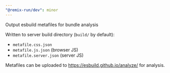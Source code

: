 ```yaml
---
"@remix-run/dev": minor
---
```


Output esbuild metafiles for bundle analysis

Written to server build directory (`build/` by default):
- `metafile.css.json`
- `metafile.js.json` (browser JS)
- `metafile.server.json` (server JS)

Metafiles can be uploaded to https://esbuild.github.io/analyze/ for analysis.

